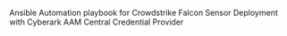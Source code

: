 Ansible Automation playbook for Crowdstrike Falcon Sensor Deployment with Cyberark AAM Central Credential Provider